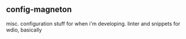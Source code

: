 ## config-magneton

misc. configuration stuff for when i'm developing. linter and snippets for wdio, basically
